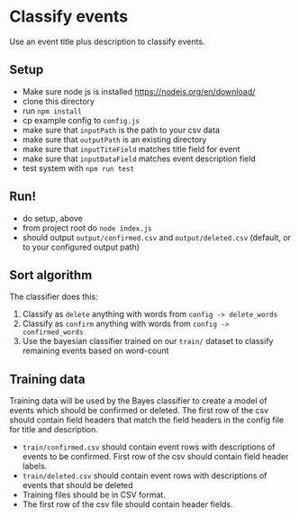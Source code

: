 # Classify events
Use an event title plus description to classify events.

## Setup
* Make sure node js is installed https://nodejs.org/en/download/
* clone this directory
* run `npm install`
* cp example config to `config.js`
* make sure that `inputPath` is the path to your csv data
* make sure that `outputPath` is an existing directory
* make sure that `inputTiteField` matches title field for event
* make sure that `inputDataField` matches event description field
* test system with `npm run test`

## Run!
* do setup, above
* from project root do `node index.js`
* should output `output/confirmed.csv` and `output/deleted.csv` (default, or to your configured output path)

## Sort algorithm
The classifier does this:
1. Classify as `delete` anything with words from `config -> delete_words`
2. Classify as `confirm` anything with words from `config -> confirmed_words`
3. Use the bayesian classifier trained on our `train/` dataset to classify remaining events based on word-count 

## Training data
Training data will be used by the Bayes classifier to create a model of events which should be confirmed or deleted. The first row of the csv should contain field headers that match the field headers in the config file for title and description.
* `train/confirmed.csv` should contain event rows with descriptions of events to be confirmed. First row of the csv should contain field header labels.
* `train/deleted.csv` should contain event rows with descriptions of events that should be deleted
* Training files should be in CSV format. 
* The first row of the csv file should contain header fields.
